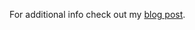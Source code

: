 For additional info check out my [blog post](http://blog.ostensjo.net/2011/08/29/announcing-epiutilities-an-open-source-project-for-episerver-cms/).